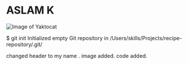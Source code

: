 # ASLAM K


![Image of Yaktocat](https://octodex.github.com/images/yaktocat.png)


$ git init
Initialized empty Git repository in /Users/skills/Projects/recipe-repository/.git/



changed header to my name .
image added.
code added.
